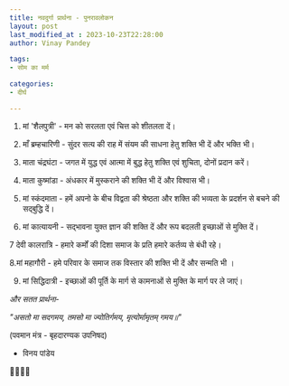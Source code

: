```yaml
---
title: नवदुर्गा प्रार्थना - पुनरावलोकन
layout: post
last_modified_at : 2023-10-23T22:28:00
author: Vinay Pandey

tags:
- सोम का मर्म

categories:
- दीर्घ

---
```


1. मां 'शैलपुत्री' - मन को सरलता एवं चित्त को शीतलता दें।

2. माँ ब्रम्हचारिणी - सुंदर सत्य की राह में संयम की साधना हेतु शक्ति भी दें और भक्ति भी।

3. माता चंद्रघंटा - जगत में युद्ध एवं आत्मा में बुद्ध हेतु शक्ति एवं शुचिता, दोनों प्रदान करें।

4. माता कुष्मांडा - अंधकार में मुस्कराने की शक्ति भी दें और विश्वास भी।

5. मां स्कंदमाता - हमें अपनो के बीच विद्वता की श्रेष्ठता और शक्ति की भव्यता के प्रदर्शन से बचने की सद्बुद्धि दें।

6. मां कात्यायनी - सद्भावना युक्त ज्ञान की शक्ति दें और रूप बदलती इच्छाओं से मुक्ति दें।

7 देवी कालरात्रि - हमारे कर्मों की दिशा समाज के प्रति हमारे कर्तव्य से बंधी रहे।

8.मां महागौरी - हमे परिवार के समाज तक विस्तार की शक्ति भी दें और सन्मति भी ।

9. मां सिद्धिदात्री - इच्छाओं की पूर्ति के मार्ग से कामनाओं से मुक्ति के मार्ग पर ले जाएं।

*और सतत प्रार्थना*-

_"असतो मा सदगमय,_
_तमसो मा ज्योतिर्गमय,_
_मृत्योर्मामृतम् गमय॥"_

(पवमान मंत्र - बृहदारण्यक उपनिषद)

- विनय पांडेय

🙏🌷🌷🙏

